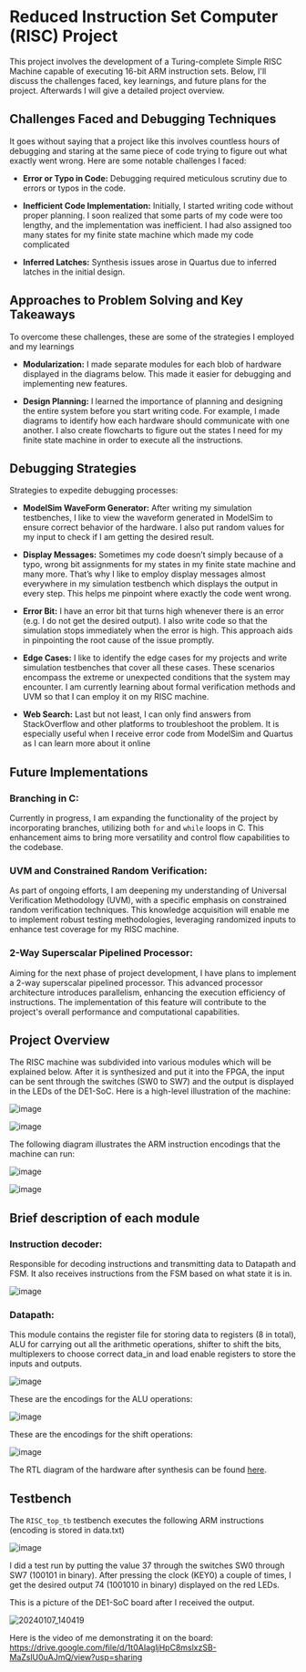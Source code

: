 # Reduced Instruction Set Computer (RISC) Project

This project involves the development of a Turing-complete Simple RISC Machine capable of executing 16-bit ARM instruction sets. Below, I'll discuss the challenges faced, key learnings, and future plans for the project. Afterwards I will give a detailed project overview. 

## Challenges Faced and Debugging Techniques

It goes without saying that a project like this involves countless hours of debugging and staring at the same piece of code trying to figure out what exactly went wrong. Here are some notable challenges I faced:

- **Error or Typo in Code:**
  Debugging required meticulous scrutiny due to errors or typos in the code.

- **Inefficient Code Implementation:**
  Initially, I started writing code without proper planning. I soon realized that some parts of my code were too lengthy, and the implementation was inefficient. I had also assigned too many states for my finite    state machine which made my code complicated

- **Inferred Latches:**
  Synthesis issues arose in Quartus due to inferred latches in the initial design.

## Approaches to Problem Solving and Key Takeaways

To overcome these challenges, these are some of the strategies I employed and my learnings

- **Modularization:**
  I made separate modules for each blob of hardware displayed in the diagrams below. This made it easier for debugging and implementing new features.

- **Design Planning:**
  I learned the importance of planning and designing the entire system before you start writing code. For example, I made diagrams to identify how each hardware should communicate with one another. I also create   flowcharts to figure out the states I need for my finite state machine in order to execute all the instructions.

## Debugging Strategies

Strategies to expedite debugging processes:

- **ModelSim WaveForm Generator:**
  After writing my simulation testbenches, I like to view the waveform generated in ModelSim to ensure correct behavior of the hardware. I also put random values for my input to check if I am getting the desired   result. 

- **Display Messages:**
  Sometimes my code doesn’t simply because of a typo, wrong bit assignments for my states in my finite state machine and many more. That’s why I like to employ display messages almost everywhere in my simulation    testbench which displays the output in every step. This helps me pinpoint where exactly the code went wrong. 

- **Error Bit:**
  I have an error bit that turns high whenever there is an error (e.g. I do not get the desired output). I also write code so that the simulation stops immediately when the error is high. This approach aids in       pinpointing the root cause of the issue promptly.

- **Edge Cases:**
  I like to identify the edge cases for my projects and write simulation testbenches that cover all these cases. These scenarios encompass the extreme or unexpected conditions that the system may encounter. I am     currently learning about formal verification methods and UVM so that I can employ it on my RISC machine. 

- **Web Search:**
  Last but not least, I can only find answers from StackOverflow and other platforms to troubleshoot the problem. It is especially useful when I receive error code from ModelSim and Quartus as I can learn more about it online

## Future Implementations

### Branching in C:
Currently in progress, I am expanding the functionality of the project by incorporating branches, utilizing both `for` and `while` loops in C. This enhancement aims to bring more versatility and control flow capabilities to the codebase.

### UVM and Constrained Random Verification:
As part of ongoing efforts, I am deepening my understanding of Universal Verification Methodology (UVM), with a specific emphasis on constrained random verification techniques. This knowledge acquisition will enable me to implement robust testing methodologies, leveraging randomized inputs to enhance test coverage for my RISC machine.

### 2-Way Superscalar Pipelined Processor:
Aiming for the next phase of project development, I have plans to implement a 2-way superscalar pipelined processor. This advanced processor architecture introduces parallelism, enhancing the execution efficiency of instructions. The implementation of this feature will contribute to the project's overall performance and computational capabilities.

## Project Overview
The RISC machine was subdivided into various modules which will be explained below. After it is synthesized and put it into the FPGA, the input can be sent through the switches (SW0 to SW7) and the output is displayed in the LEDs of the DE1-SoC. 
Here is a high-level illustration of the machine:

![image](https://github.com/ruwayd99/Reduced-Instruction-Set-Computer/assets/109923578/9cd16c2e-c2cc-4e0f-bfa5-0158108c0f0c)

![image](https://github.com/ruwayd99/Reduced-Instruction-Set-Computer/assets/109923578/c64f7b48-5c63-40f5-91aa-4e9add66397b)

The following diagram illustrates the ARM instruction encodings that the machine can run:

![image](https://github.com/ruwayd99/Reduced-Instruction-Set-Computer/assets/109923578/803b9642-d9c8-4102-ba90-291692835259)

![image](https://github.com/ruwayd99/Reduced-Instruction-Set-Computer/assets/109923578/0a883541-2534-45bb-bd96-481d11b98fd3)

## Brief description of each module

### Instruction decoder:
Responsible for decoding instructions and transmitting data to Datapath and FSM. It also receives instructions from the FSM based on what state it is in.

![image](https://github.com/ruwayd99/Reduced-Instruction-Set-Computer/assets/109923578/884a143f-621e-4ca1-bb96-b8f50967a500)

### Datapath: 

This module contains the register file for storing data to registers (8 in total), ALU for carrying out all the arithmetic operations, shifter to shift the bits, multiplexers to choose correct data_in and load enable registers to store the inputs and outputs. 

![image](https://github.com/ruwayd99/Reduced-Instruction-Set-Computer/assets/109923578/1b53538a-69f5-4874-8b70-58e89abf7324)

These are the encodings for the ALU operations:

![image](https://github.com/ruwayd99/Reduced-Instruction-Set-Computer/assets/109923578/f0e0696d-836f-4f04-a44b-1d8bb2ffd537)

These are the encodings for the shift operations:

![image](https://github.com/ruwayd99/Reduced-Instruction-Set-Computer/assets/109923578/b4a7285c-b382-4386-931b-e3ed2b8e7d1e)

The RTL diagram of the hardware after synthesis can be found [here](https://github.com/ruwayd99/Reduced-Instruction-Set-Computer/blob/main/RTL%20Viewer%20of%20final%20project.pdf). 

## Testbench

The `RISC_top_tb` testbench executes the following ARM instructions (encoding is stored in data.txt)

![image](https://github.com/ruwayd99/Reduced-Instruction-Set-Computer/assets/109923578/4663524c-7e9f-428f-a667-16df6424b6c2)

I did a test run by putting the value 37 through the switches SW0 through SW7 (100101 in binary). After pressing the clock (KEY0) a couple of times, I get the desired output 74 (1001010 in binary) displayed on the red LEDs. 

This is a picture of the DE1-SoC board after I received the output. 

![20240107_140419](https://github.com/ruwayd99/Reduced-Instruction-Set-Computer/assets/109923578/e8568911-5c61-4411-88ef-2b02c6d65ca8)

Here is the video of me demonstrating it on the board: https://drive.google.com/file/d/1t0AIagljHpC8mslxzSB-MaZslU0uAJmQ/view?usp=sharing











